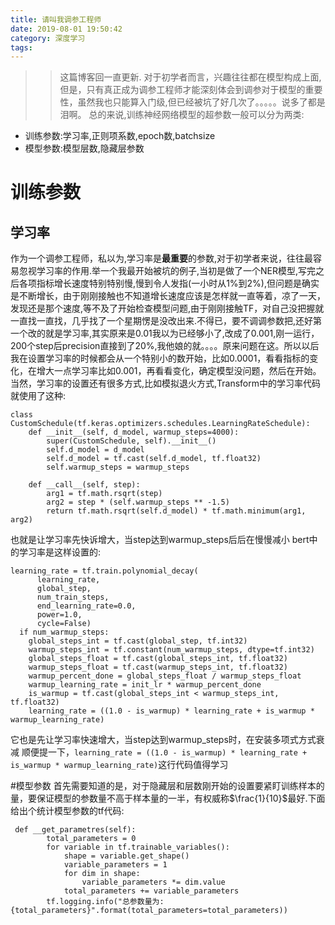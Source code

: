 ```yaml
---
title: 请叫我调参工程师
date: 2019-08-01 19:50:42
category: 深度学习
tags:
---
```

>>这篇博客回一直更新.
对于初学者而言，兴趣往往都在模型构成上面,但是，只有真正成为调参工程师才能深刻体会到调参对于模型的重要性，虽然我也只能算入门级,但已经被坑了好几次了。。。。。说多了都是泪啊。
总的来说,训练神经网络模型的超参数一般可以分为两类:
* 训练参数:学习率,正则项系数,epoch数,batchsize
* 模型参数:模型层数,隐藏层参数

# 训练参数
## 学习率
作为一个调参工程师，私以为,学习率是**最重要**的参数,对于初学者来说，往往最容易忽视学习率的作用.举一个我最开始被坑的例子,当初是做了一个NER模型,写完之后各项指标增长速度特别特别慢,慢到令人发指(一小时从1%到2%),但问题是确实是不断增长，由于刚刚接触也不知道增长速度应该是怎样就一直等着，凉了一天，发现还是那个速度,等不及了开始检查模型问题,由于刚刚接触TF，对自己没把握就一直找一直找，几乎找了一个星期愣是没改出来.不得已，要不调调参数把,还好第一个改的就是学习率,其实原来是0.01我以为已经够小了,改成了0.001,刚一运行，200个step后precision直接到了20%,我他娘的就。。。。原来问题在这。所以以后我在设置学习率的时候都会从一个特别小的数开始，比如0.0001，看看指标的变化，在增大一点学习率比如0.001，再看看变化，确定模型没问题，然后在开始。当然，学习率的设置还有很多方式,比如模拟退火方式,Transform中的学习率代码就使用了这种:
```
class CustomSchedule(tf.keras.optimizers.schedules.LearningRateSchedule):
    def __init__(self, d_model, warmup_steps=4000):
        super(CustomSchedule, self).__init__()
        self.d_model = d_model
        self.d_model = tf.cast(self.d_model, tf.float32)
        self.warmup_steps = warmup_steps

    def __call__(self, step):
        arg1 = tf.math.rsqrt(step)
        arg2 = step * (self.warmup_steps ** -1.5)
        return tf.math.rsqrt(self.d_model) * tf.math.minimum(arg1, arg2)
```
也就是让学习率先快诉增大，当step达到warmup_steps后后在慢慢减小
bert中的学习率是这样设置的:
```
learning_rate = tf.train.polynomial_decay(
      learning_rate,
      global_step,
      num_train_steps,
      end_learning_rate=0.0,
      power=1.0,
      cycle=False)
  if num_warmup_steps:
    global_steps_int = tf.cast(global_step, tf.int32)
    warmup_steps_int = tf.constant(num_warmup_steps, dtype=tf.int32)
    global_steps_float = tf.cast(global_steps_int, tf.float32)
    warmup_steps_float = tf.cast(warmup_steps_int, tf.float32)
    warmup_percent_done = global_steps_float / warmup_steps_float
    warmup_learning_rate = init_lr * warmup_percent_done
    is_warmup = tf.cast(global_steps_int < warmup_steps_int, tf.float32)
    learning_rate = ((1.0 - is_warmup) * learning_rate + is_warmup * warmup_learning_rate)
```
它也是先让学习率快速增大，当step达到warmup_steps时，在安装多项式方式衰减 顺便提一下，`learning_rate = ((1.0 - is_warmup) * learning_rate + is_warmup * warmup_learning_rate)`这行代码值得学习

#模型参数
首先需要知道的是，对于隐藏层和层数刚开始的设置要紧盯训练样本的量，要保证模型的参数量不高于样本量的一半，有权威称$\frac{1}{10}$最好.下面给出个统计模型参数的tf代码:
```
 def __get_parametres(self):
        total_parameters = 0
        for variable in tf.trainable_variables():
            shape = variable.get_shape()
            variable_parameters = 1
            for dim in shape:
                variable_parameters *= dim.value
            total_parameters += variable_parameters
        tf.logging.info("总参数量为:{total_parameters}".format(total_parameters=total_parameters))
```